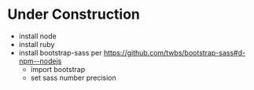 # Under Construction

- install node
- install ruby
- install bootstrap-sass per https://github.com/twbs/bootstrap-sass#d-npm--nodejs
  - import bootstrap
  - set sass number precision

